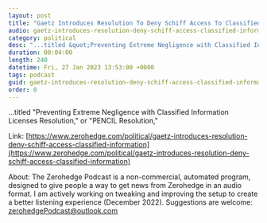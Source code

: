 ```yaml
---
layout: post
title: "Gaetz Introduces Resolution To Deny Schiff Access To Classified Information"
audio: gaetz-introduces-resolution-deny-schiff-access-classified-information-0
category: political
desc: "...titled &quot;Preventing Extreme Negligence with Classified Information Licenses Resolution,&quot; or &quot;PENCIL Resolution,&quot;"
duration: 00:04:00
length: 240
datetime: Fri, 27 Jan 2023 13:53:00 +0000
tags: podcast
guid: gaetz-introduces-resolution-deny-schiff-access-classified-information-0
order: 0
---
```

...titled &quot;Preventing Extreme Negligence with Classified Information Licenses Resolution,&quot; or &quot;PENCIL Resolution,&quot;

Link: [https://www.zerohedge.com/political/gaetz-introduces-resolution-deny-schiff-access-classified-information](https://www.zerohedge.com/political/gaetz-introduces-resolution-deny-schiff-access-classified-information)

About: The Zerohedge Podcast is a non-commercial, automated program, designed to give people a way to get news from Zerohedge in an audio format.  I am actively working on tweaking and improving the setup to create a better listening experience (December 2022).  Suggestions are welcome: [zerohedgePodcast@outlook.com](mailto:zerohedgePodcast@outlook.com)
